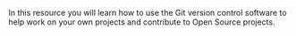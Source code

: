 In this resource you will learn how to use the Git version control software to help work on your own projects and contribute to Open Source projects.
